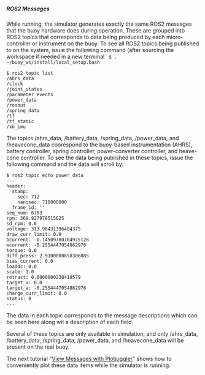 ##### ROS2 Messages

While running, the simulator generates exactly the same ROS2 messages that the buoy hardware does during operation.  These are grouped into ROS2 topics that corresponds to data being produced by each micro-controller or instrument on the buoy.  To see all ROS2 topics being published to on the system, issue the following command (after sourcing the workspace if needed in a new terminal ``` $ . ~/buoy_ws/install/local_setup.bash```

``` 
$ ros2 topic list 
/ahrs_data
/clock
/joint_states
/parameter_events
/power_data
/rosout
/spring_data
/tf
/tf_static
/xb_imu
```

The topics /ahrs_data, /battery_data, /spring_data, /power_data, and /heavecone_data coorespond to the buoy-based instrumentation (AHRS), battery controller, spring controller, power-converter controller, and heave-cone controller.  To see the data being published in these topics, issue the following command and the data will scroll by:

```
$ ros2 topic echo power_data
---
header:
  stamp:
    sec: 712
    nanosec: 710000000
  frame_id: ''
seq_num: 6703
rpm: 369.927978515625
sd_rpm: 0.0
voltage: 313.98431396484375
draw_curr_limit: 0.0
bcurrent: -0.14509780704975128
wcurrent: -0.2554447054862976
torque: 0.0
diff_press: 2.9100000858306885
bias_current: 0.0
loaddc: 0.0
scale: 1.0
retract: 0.6000000238418579
target_v: 0.0
target_a: -0.2554447054862976
charge_curr_limit: 0.0
status: 0
---
```

The data in each topic corresponds to the message descriptions which can be seen here along wit a description of each field.

Several of these topics are only available in simulation, and only /ahrs_data, /battery_data, /spring_data, /power_data, and /heavecone_data will be present on the real buoy.

The next tutorial "[View Messages with Plotjuggler](SimulatorOutputPlotjuggler.md)" shows how to conveniently plot these data items while the simulator is running.
